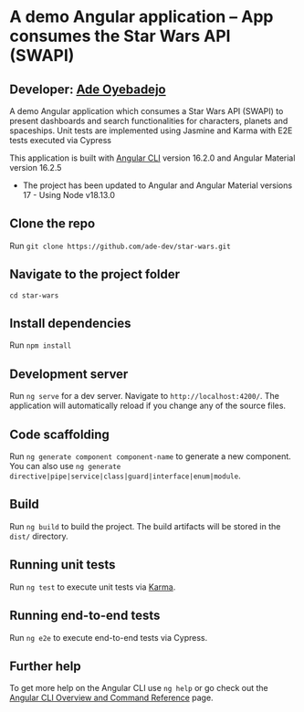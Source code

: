 # A demo Angular application – App consumes the Star Wars API (SWAPI)

## Developer: [Ade Oyebadejo](https://www.clade.co.uk)

A demo Angular application which consumes a Star Wars API (SWAPI) to present dashboards and search functionalities for characters, planets and spaceships. Unit tests are implemented using Jasmine and Karma with E2E tests executed via Cypress

This application is built with [Angular CLI](https://github.com/angular/angular-cli) version 16.2.0 and Angular Material version 16.2.5
- The project has been updated to Angular and Angular Material versions 17 - Using Node v18.13.0

## Clone the repo

Run `git clone https://github.com/ade-dev/star-wars.git`

## Navigate to the project folder

`cd star-wars`

## Install dependencies

Run `npm install`

## Development server

Run `ng serve` for a dev server. Navigate to `http://localhost:4200/`. The application will automatically reload if you change any of the source files.

## Code scaffolding

Run `ng generate component component-name` to generate a new component. You can also use `ng generate directive|pipe|service|class|guard|interface|enum|module`.

## Build

Run `ng build` to build the project. The build artifacts will be stored in the `dist/` directory.

## Running unit tests

Run `ng test` to execute unit tests via [Karma](https://karma-runner.github.io).

## Running end-to-end tests

Run `ng e2e` to execute end-to-end tests via Cypress.

## Further help

To get more help on the Angular CLI use `ng help` or go check out the [Angular CLI Overview and Command Reference](https://angular.io/cli) page.
